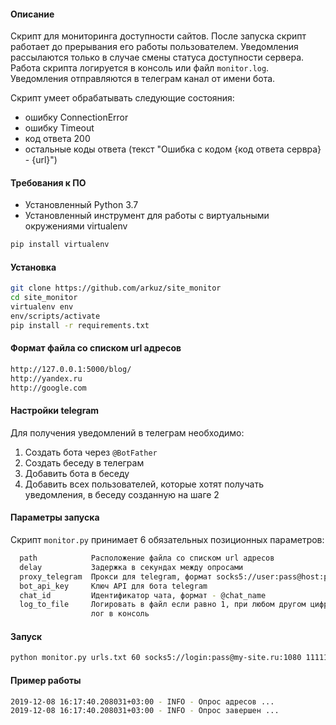 #### Описание
Скрипт для мониторинга доступности сайтов. После запуска скрипт работает до прерывания его работы пользователем. Уведомления рассылаются только в случае смены статуса доступности сервера. Работа скрипта логируется в консоль или файл `monitor.log`. Уведомления отправляются в телеграм канал от имени бота.

Скрипт умеет обрабатывать следующие состояния:
 - ошибку ConnectionError
 - ошибку Timeout
 - код ответа 200
 - остальные коды ответа (текст "Ошибка с кодом {код ответа сервра} - {url}") 
 
 
#### Требования к ПО
- Установленный Python 3.7
- Установленный инструмент для работы с виртуальными окружениями virtualenv
```bash
pip install virtualenv
```

#### Установка
```bash
git clone https://github.com/arkuz/site_monitor
cd site_monitor
virtualenv env
env/scripts/activate
pip install -r requirements.txt
```

#### Формат файла со списком url адресов
```bash
http://127.0.0.1:5000/blog/
http://yandex.ru
http://google.com
```

#### Настройки telegram
Для получения уведомлений в телеграм необходимо:
1. Создать бота через `@BotFather`
2. Создать беседу в телеграм
3. Добавить бота в беседу
4. Добавить всех пользователей, которые хотят получать уведомления, в беседу созданную на шаге 2

#### Параметры запуска
Скрипт `monitor.py` принимает 6 обязательных позиционных параметров:
```bash
  path            Расположение файла со списком url адресов
  delay           Задержка в секундах между опросами
  proxy_telegram  Прокси для telegram, формат socks5://user:pass@host:port
  bot_api_key     Ключ API для бота telegram
  chat_id         Идентификатор чата, формат - @chat_name
  log_to_file     Логировать в файл если равно 1, при любом другом цифровом значении
                  лог в консоль
```

#### Запуск
```bash
python monitor.py urls.txt 60 socks5://login:pass@my-site.ru:1080 111111111:AAHH7k7pklz9ZFBcTucu8e2OWb43OKcl4UE @my_group 0
```

#### Пример работы
```bash
2019-12-08 16:17:40.208031+03:00 - INFO - Опрос адресов ...
2019-12-08 16:17:40.208031+03:00 - INFO - Опрос завершен ...
```
